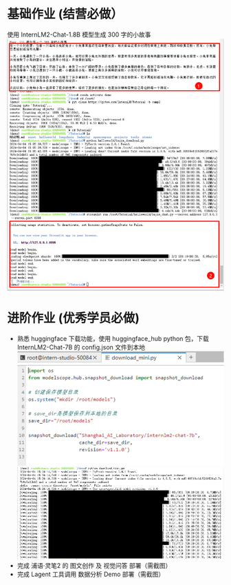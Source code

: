 # 基础作业 (结营必做）

使用 InternLM2-Chat-1.8B 模型生成 300 字的小故事
![](resource/course_2_base.png)
  
# 进阶作业 (优秀学员必做)

- 熟悉 huggingface 下载功能，使用 huggingface_hub python 包，下载 InternLM2-Chat-7B 的 config.json 文件到本地
  ![](resource/course_2_advance_1_1.png)
  ![](resource/course_2_advance_1_2.png)
- 完成 浦语·灵笔2 的 图文创作 及 视觉问答 部署（需截图）
- 完成 Lagent 工具调用 数据分析 Demo 部署（需截图）
